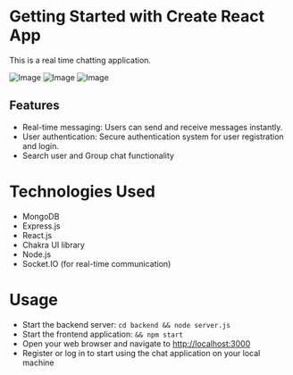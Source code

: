 
# Getting Started with Create React App

 This is a real time chatting application.

![Image](./src//image/Screenshot%202024-02-27%20at%209.46.19 PM.png)
![Image](./src//image/Screenshot%202024-02-27%20at%209.46.26 PM.png)
![Image](./src//image/Screenshot%202024-02-27%20at%209.46.54 PM.png)

## Features

- Real-time messaging: Users can send and receive messages instantly.
- User authentication: Secure authentication system for user registration and login.
- Search user and Group chat functionality

# Technologies Used

- MongoDB
- Express.js
- React.js
- Chakra UI library
- Node.js
- Socket.IO (for real-time communication)



# Usage

- Start the backend server: `cd backend && node server.js`
- Start the frontend application: `&& npm start`
- Open your web browser and navigate to [http://localhost:3000](http://localhost:3000)
- Register or log in to start using the chat application on your local machine


